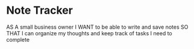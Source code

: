 # Note Tracker

AS A small business owner
I WANT to be able to write and save notes
SO THAT I can organize my thoughts and keep track of tasks I need to complete